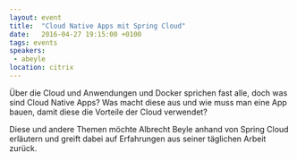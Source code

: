 ```yaml
---
layout: event
title:  "Cloud Native Apps mit Spring Cloud"
date:   2016-04-27 19:15:00 +0100
tags: events
speakers:
 - abeyle
location: citrix
---
```


Über die Cloud und Anwendungen und Docker sprichen fast alle, doch was sind Cloud Native Apps? Was macht diese aus und wie muss man eine App bauen, damit diese die Vorteile der Cloud verwendet?

Diese und andere Themen möchte Albrecht Beyle anhand von Spring Cloud erläutern und greift dabei auf Erfahrungen aus seiner täglichen Arbeit zurück.
